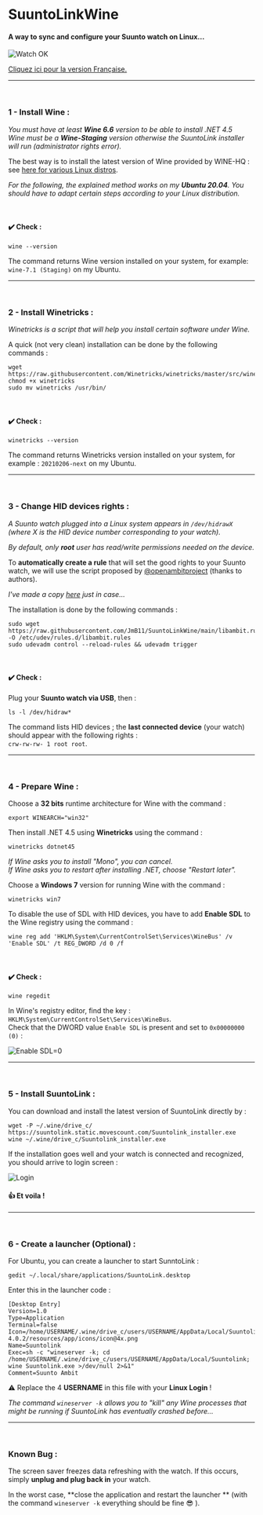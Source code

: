 # SuuntoLinkWine

#### A way to sync and configure your Suunto watch on Linux...


![Watch OK](ok.png "It seems so work !")

[Cliquez ici pour la version Française.](LISEZMOI.md)

***

<br>

### 1 - Install Wine :

*You must have at least **Wine 6.6** version to be able to install .NET 4.5*<br>
*Wine must be a **Wine-Staging** version otherwise the SuuntoLink installer will run (administrator rights error).*

The best way is to install the latest version of Wine provided by WINE-HQ : see [here for various Linux distros](https://wiki.winehq.org/Download "Wine-HQ for Linux").

*For the following, the explained method works on my **Ubuntu 20.04**. You should have to adapt certain steps according to your Linux distribution.*

<br>

#### :heavy_check_mark: Check :

```console
wine --version
```

The command returns Wine version installed on your system, for example: `wine-7.1 (Staging)` on my Ubuntu.

***

<br>

### 2 - Install Winetricks :

*Winetricks is a script that will help you install certain software under Wine.*

A quick (not very clean) installation can be done by the following commands :

```console
wget  https://raw.githubusercontent.com/Winetricks/winetricks/master/src/winetricks
chmod +x winetricks
sudo mv winetricks /usr/bin/
```

<br>

#### :heavy_check_mark: Check :

```console
winetricks --version
```

The command returns Winetricks version installed on your system, for example : `20210206-next` on my Ubuntu.

***

<br>

### 3 - Change HID devices rights :

*A Suunto watch plugged into a Linux system appears in `/dev/hidrawX` (where X is the HID device number corresponding to your watch).*

*By default, only **root** user has read/write permissions needed on the device.*

To **automatically create a rule** that will set the good rights to your Suunto watch, we will use the script proposed by [@openambitproject](https://github.com/openambitproject)  (thanks to authors).

*I've made a copy [here](libambit.rules) just in case...*

The installation is done by the following commands :

```console
sudo wget https://raw.githubusercontent.com/JmB11/SuuntoLinkWine/main/libambit.rules -O /etc/udev/rules.d/libambit.rules
sudo udevadm control --reload-rules && udevadm trigger
```

<br>

#### :heavy_check_mark: Check :

Plug your **Suunto watch via USB**, then :

```console
ls -l /dev/hidraw*
```

The command lists HID devices ; the  **last connected device** (your watch) should appear with the following rights :<br>
`crw-rw-rw- 1 root root`.

***

<br>

### 4 - Prepare Wine :

Choose a **32 bits** runtime architecture for Wine with the command :

```console
export WINEARCH="win32"
```
<!-- export WINEPREFIX="/home/USERNAME/.suunto" -->

Then install .NET 4.5 using **Winetricks** using the command :

```console
winetricks dotnet45
```

*If Wine asks you to install "Mono", you can cancel.<br>
If Wine asks you to restart after installing .NET, choose "Restart later".*

Choose a **Windows 7** version for running Wine with the command :

```console
winetricks win7
```

To disable the use of SDL with HID devices, you have to add  **Enable SDL** to the Wine registry using the command :

```console
wine reg add 'HKLM\System\CurrentControlSet\Services\WineBus' /v 'Enable SDL' /t REG_DWORD /d 0 /f
```

<br>

#### :heavy_check_mark: Check :

```console
wine regedit
```

In Wine's registry editor, find the key : `HKLM\System\CurrentControlSet\Services\WineBus`.<br>
Check that the DWORD value `Enable SDL` is present and set to `0x00000000 (0)` :

![Enable SDL=0](regedit.png "Enable SDL=0")

***

<br>

### 5 - Install SuuntoLink  :

You can download and install the latest version of SuuntoLink directly by :

```console
wget -P ~/.wine/drive_c/ https://suuntolink.static.movescount.com/Suuntolink_installer.exe
wine ~/.wine/drive_c/Suuntolink_installer.exe
```

If the installation goes well and your watch is connected and recognized, you should arrive to login screen :

![Login](login.png "Login")

#### :thumbsup: Et voila !


***

<br>

### 6 - Create a launcher (Optional) :

For Ubuntu, you can create a launcher to start SunntoLink :

```console
gedit ~/.local/share/applications/SuuntoLink.desktop
```

Enter this in the launcher code :

```desktop
[Desktop Entry]
Version=1.0
Type=Application
Terminal=false
Icon=/home/USERNAME/.wine/drive_c/users/USERNAME/AppData/Local/Suuntolink/app-4.0.2/resources/app/icons/icon@4x.png
Name=Suuntolink
Exec=sh -c "wineserver -k; cd /home/USERNAME/.wine/drive_c/users/USERNAME/AppData/Local/Suuntolink; wine Suuntolink.exe >/dev/null 2>&1"
Comment=Suunto Ambit
```

:warning: Replace the 4 **USERNAME** in this file with your **Linux Login** !

*The command  `wineserver -k` allows you to "kill" any Wine processes that might be running if SuuntoLink has eventually crashed before...*

***

<br>

### Known Bug :

The screen saver freezes data refreshing with the watch. If this occurs, simply **unplug and plug back in** your watch.

In the worst case, **close the application and restart the launcher ** (with the command `wineserver -k` everything should be fine :sunglasses: ).
